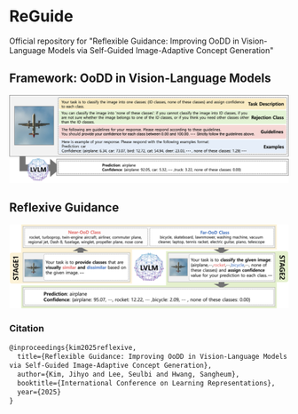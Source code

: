 # ReGuide
Official repository for "Reflexible Guidance: Improving OoDD in Vision-Language Models via Self-Guided Image-Adaptive Concept Generation"

## Framework: OoDD in Vision-Language Models
![Framework](./asset/overview.png)

## Reflexive Guidance
![ReGuide](./asset/reguide-framework.png)

### Citation
```
@inproceedings{kim2025reflexive,
  title={Reflexible Guidance: Improving OoDD in Vision-Language Models via Self-Guided Image-Adaptive Concept Generation},
  author={Kim, Jihyo and Lee, Seulbi and Hwang, Sangheum},
  booktitle={International Conference on Learning Representations},
  year={2025}
}
```
